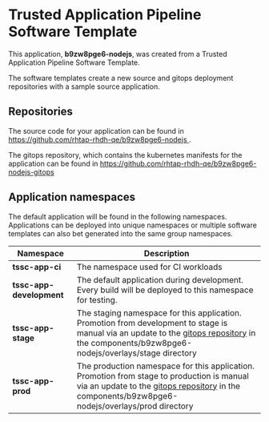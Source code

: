 # Trusted Application Pipeline Software Template

This application, **b9zw8pge6-nodejs**, was created from a Trusted Application Pipeline Software Template.

The software templates create a new source and gitops deployment repositories with a sample source application. 

## Repositories

The source code for your application can be found in [https://github.com/rhtap-rhdh-qe/b9zw8pge6-nodejs ](https://github.com/rhtap-rhdh-qe/b9zw8pge6-nodejs ).
 
The gitops repository, which contains the kubernetes manifests for the application can be found in 
[https://github.com/rhtap-rhdh-qe/b9zw8pge6-nodejs-gitops ](https://github.com/rhtap-rhdh-qe/b9zw8pge6-nodejs-gitops ) 

## Application namespaces 

The default application will be found in the following namespaces. Applications can be deployed into unique namespaces or multiple software templates can also bet generated into the same group namespaces.  

|  Namespace   |  Description   |  
| -------- | -------- |
| **tssc-app-ci** | The namespace used for CI workloads |
| **tssc-app-development** | The default application during development. Every build will be deployed to this namespace for testing. |
| **tssc-app-stage** | The staging namespace for this application. Promotion from development to stage is manual via an update to the [gitops repository](https://github.com/rhtap-rhdh-qe/b9zw8pge6-nodejs-gitops ) in the components/b9zw8pge6-nodejs/overlays/stage directory |
| **tssc-app-prod** | The production namespace for this application. Promotion from stage to production is manual via an update to the [gitops repository](https://github.com/rhtap-rhdh-qe/b9zw8pge6-nodejs-gitops ) in the components/b9zw8pge6-nodejs/overlays/prod directory |